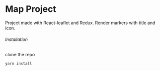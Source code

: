 # Map Project

Project made with React-leaflet and Redux.
Render markers with title and icon.

###### Installation

clone the repo

```
yarn install

```

